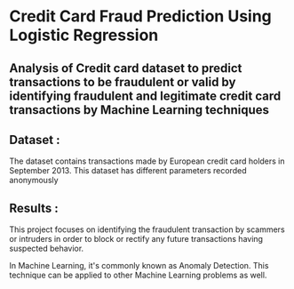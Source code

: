 # Credit Card Fraud Prediction Using Logistic Regression
## Analysis of Credit card dataset to predict transactions to be fraudulent or valid by identifying fraudulent and legitimate credit card transactions by Machine Learning techniques

## Dataset :
The dataset contains transactions made by European credit card holders in September 2013. This dataset has different parameters recorded anonymously

## Results :
This project focuses on identifying the fraudulent transaction by scammers or intruders in order to block or rectify any future transactions having suspected behavior.

In Machine Learning, it's commonly known as Anomaly Detection. This technique can be applied to other Machine Learning problems as well.
